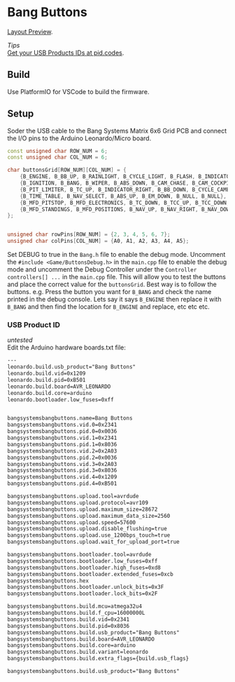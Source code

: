 # Bang Buttons

[Layout Preview](https://bang.systems/project/buttonbox#bangbuttons).


_Tips_  
[Get your USB Products IDs at pid.codes](https://pid.codes).


## Build
Use PlatformIO for VSCode to build the firmware. 

## Setup
Soder the USB cable to the Bang Systems Matrix 6x6 Grid PCB and connect the I/O pins to the Arduino Leonardo/Micro board.
```cpp
const unsigned char ROW_NUM = 6;
const unsigned char COL_NUM = 6;

char buttonsGrid[ROW_NUM][COL_NUM] = {
	{B_ENGINE, B_BB_UP, B_RAINLIGHT, B_CYCLE_LIGHT, B_FLASH, B_INDICATOR_LEFT},
	{B_IGNITION, B_BANG, B_WIPER, B_ABS_DOWN, B_CAM_CHASE, B_CAM_COCKPIT},
	{B_PIT_LIMITER, B_TC_UP, B_INDICATOR_RIGHT, B_BB_DOWN, B_CYCLE_CAMERA, B_CAM_BONNET},
	{B_TIME_TABLE, B_NAV_SELECT, B_ABS_UP, B_EM_DOWN, B_NULL, B_NULL},
	{B_MFD_PITSTOP, B_MFD_ELECTRONICS, B_TC_DOWN, B_TCC_UP, B_TCC_DOWN, B_EM_UP},
	{B_MFD_STANDINGS, B_MFD_POSITIONS, B_NAV_UP, B_NAV_RIGHT, B_NAV_DOWN, B_NAV_LEFT}
};


unsigned char rowPins[ROW_NUM] = {2, 3, 4, 5, 6, 7};
unsigned char colPins[COL_NUM] = {A0, A1, A2, A3, A4, A5};
```

Set DEBUG to true in the ```Bang.h``` file to enable the debug mode. 
Uncomment the ```#include <Game/ButtonsDebug.h>``` in the ```main.cpp``` file to enable the debug mode and uncomment the Debug Controller under the ```Controller controllers[] ...``` in the ```main.cpp``` file. This will allow you to test the buttons and place the correct value for the ```buttonsGrid```. Best way is to follow the buttons. e.g. Press the button you want for ```B_BANG``` and check the name printed in the debug console. Lets say it says ```B_ENGINE``` then replace it with ```B_BANG``` and then find the location for ```B_ENGINE``` and replace, etc etc etc.



### USB Product ID
_untested_  
Edit the Arduino hardware boards.txt file:
```txt
---
leonardo.build.usb_product="Bang Buttons"
leonardo.build.vid=0x1209
leonardo.build.pid=0xB501
leonardo.build.board=AVR_LEONARDO
leonardo.build.core=arduino
leonardo.bootloader.low_fuses=0xff


bangsystemsbangbuttons.name=Bang Buttons
bangsystemsbangbuttons.vid.0=0x2341
bangsystemsbangbuttons.pid.0=0x0036
bangsystemsbangbuttons.vid.1=0x2341
bangsystemsbangbuttons.pid.1=0x8036
bangsystemsbangbuttons.vid.2=0x2A03
bangsystemsbangbuttons.pid.2=0x0036
bangsystemsbangbuttons.vid.3=0x2A03
bangsystemsbangbuttons.pid.3=0x8036
bangsystemsbangbuttons.vid.4=0x1209
bangsystemsbangbuttons.pid.4=0xB501

bangsystemsbangbuttons.upload.tool=avrdude
bangsystemsbangbuttons.upload.protocol=avr109
bangsystemsbangbuttons.upload.maximum_size=28672
bangsystemsbangbuttons.upload.maximum_data_size=2560
bangsystemsbangbuttons.upload.speed=57600
bangsystemsbangbuttons.upload.disable_flushing=true
bangsystemsbangbuttons.upload.use_1200bps_touch=true
bangsystemsbangbuttons.upload.wait_for_upload_port=true

bangsystemsbangbuttons.bootloader.tool=avrdude
bangsystemsbangbuttons.bootloader.low_fuses=0xff
bangsystemsbangbuttons.bootloader.high_fuses=0xd8
bangsystemsbangbuttons.bootloader.extended_fuses=0xcb
bangsystemsbangbuttons.hex
bangsystemsbangbuttons.bootloader.unlock_bits=0x3F
bangsystemsbangbuttons.bootloader.lock_bits=0x2F

bangsystemsbangbuttons.build.mcu=atmega32u4
bangsystemsbangbuttons.build.f_cpu=16000000L
bangsystemsbangbuttons.build.vid=0x2341
bangsystemsbangbuttons.build.pid=0x8036
bangsystemsbangbuttons.build.usb_product="Bang Buttons"
bangsystemsbangbuttons.build.board=AVR_LEONARDO
bangsystemsbangbuttons.build.core=arduino
bangsystemsbangbuttons.build.variant=leonardo
bangsystemsbangbuttons.build.extra_flags={build.usb_flags}

bangsystemsbangbuttons.build.usb_product="Bang Buttons"
```
